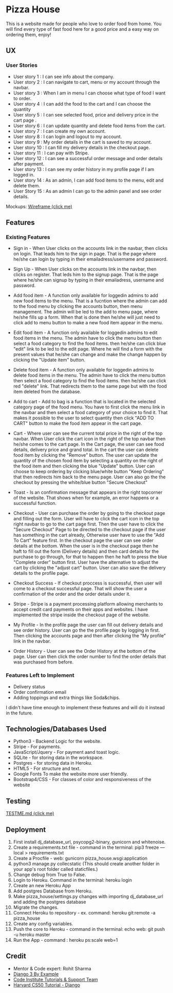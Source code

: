 # Pizza House

This is a website made for people who love to order food from home.
You will find every type of fast food here for a good price and a easy way on ordering them, enjoy!

## UX

### User Stories

* User story 1 : I can see info about the company.
* User story 2 : I can navigate to cart, menu or my account through the navbar.
* User story 3 : When I am in menu I can choose what type of food I want to order.
* User story 4 : I can add the food to the cart and I can choose the quantity
* User story 5 : I can see selected food, price and delivery price in the cart page .
* User story 6 : I can update quantity and delete food items from the cart.
* User story 7 : I can create my own account.
* User story 8 : I can login and logout to my account.
* User story 9 : My order details in the cart is saved to my account.
* User story 10 : I can fill my delivery details in the checkout page.
* User story 11 : I can pay with Stripe.
* User story 12 : I can see a successful order message and order details after payment.
* User story 13 : I can see my order history in my profile page if I am logged in.
* User story 14 : As an admin, I can add food items to the menu, edit and delete them.
* User Story 15 :  As an admin I can go to the admin panel and see order details.

Mockups: [Wireframe (click me)](pizza_house.pdf)

## Features

### Existing Features

* Sign in - When User clicks on the accounts link in the navbar, then clicks on login. That leads him to the sign in page. That is the page where he/she can login by typing in their emailadress/username and password.

* Sign Up - When User clicks on the accounts link in the navbar, then clicks on register. That leds him to the signup page. That is the page where he/she can signup by typing in their emailadress, username and password.

* Add food item - A function only available for loggedin admins to add new food items to the menu. That is a fucntion where the admin can add to the food menu by clicking the accounts button, then menu management. The admin will be led to the add to menu page, where he/she fills up a form. When that is done then he/she will just need to click add to menu button to make a new food item appear in the menu.

* Edit food item -  A function only available for loggedin admins to edit food items in the menu. The admin have to click the menu button then select a food category to find the food items. then he/she can  click blue "edit" link to be led to the edit page. Where he will find a form with the present values that he/she can change and make the change happen by clicking the "Update item" button.

* Delete food item -  A function only available for loggedin admins to delete food items in the menu. The admin have to click the menu button then select a food category to find the food items. then he/she can  click red "delete" link. That redirects them to the same page but with the food item deleted from the database.

* Add to cart - Add to bag is a function that is located in the selected category page of the food menu. You have to first click the menu link in the navbar and then select a food category of your choice to find it. That makes it possible to the user to select quantity then click "ADD TO CART" button to make the food item appear in the cart page.

* Cart - Where user can see the current total price in the right of the top navbar. When User click the cart icon in the right of the top navbar then he/she comes to the cart page. In the Cart page, the user can see food details, delivery price and grand total. In the cart the user can delete food item by clicking the "Remove" button. The user can update the quantity of the chosen food item by selecting a quantity on the right of the food item and then clicking the blue "Update" button. User can choose to keep ordering by clicking blue/white button "Keep Ordering" that then redirects him back to the menu page. User can also go the the checkout by pressing the white/blue button "Secure Checkout"

* Toast - Is an confirmation message that appears in the right topcorner of the website. That shows when for example, an error happens or a successful function.


* Checkout - User can purchase the order by going to the checkout page and filling out the form. User will have to click the cart icon in the top right navbar to go to the cart page first. Then the user have to click the "Secure Checkout" Page to be directed to the checkout page if the user has something in the cart already, Otherwise user have to use the "Add To Cart" feature first. In the checkout page the user can see order details at the bottom. When the user is in the checkout page then he haft to fill out the form (Delivery details) and then card details for the purchase to go through, for that to happen then he haft to press the blue "Complete order" button first. User have the alternative to adjust the cart by clicking the "adjust cart" button. User can also save the delivery details to the profile page.

* Checkout Success - If checkout proccess is successful, then user will come to a checkout successful page. That will show the user a confirmation of the order and the order details under it.

* Stripe - Stripe is a payment processing platform allowing merchants to accept credit card payments on their apps and websites. I have implemented the stripe inside the checkout page of the website.

* My Profile - In the profile page the user can fill out delivery details and see order history. User can go the the profile page by logging in first. Then clicking the accounts page and then after clicking the "My profile" link in the navbar.

* Order History - User can see the Order History at the bottom of the page. User can then click the order number to find the order details that was purchased from before. 


### Features Left to Implement

* Delivery status
* Order confirmation email
* Adding toppings and extra things like Soda&chips.

I didn't have time enough to implement these features and will do it instead in the future.

## Technologies/Databases Used

* Python3 - Backend Logic for the website.
* Stripe - For payments.
* JavaScript/Jquery - For payment aand toast logic.
* SQLite - for storing data in the workspace.
* Postgres - for storing data in Heroku.
* HTML5 - For structure and text.
* Google Fonts To make the website more user friendly.
* Bootstrap4/CSS - For classes of color and responsiveness of the website


## Testing

[TESTME.md (click me)](TESTME.md)


## Deployment

1. First install dj_database_url, psycopg2-binary, gunicorn and whitenoise.
2. Create a requirements.txt file - command in the terminal: pip3 freeze — local > requirements.txt
3. Create a Procfile - web: gunicorn pizza_house.wsgi:application
4. python3 manage.py collecstatic (This should create another folder in your app's root folder called staticfiles.)
5. Change debug from True to False.
6. Login to Heroku. Command in the terminal: heroku login
7. Create an new Heroku App
8. Add postgres Database from Heroku.
9. Make pizza_house/settings.py changes with importing dj_database_url and adding the postgres database
10. Migrate the changes.
11. Connect Heroku to repository - ex. command: heroku git:remote -a  pizza_house
12. Create any config variables.
13. Push the core to Heroku - command in the terminal: echo web: git push -u heroku master
14. Run the App - command : heroku ps:scale web=1


## Credit 

* Mentor & Code expert: Rohit Sharma
* [Django 3 By Example](https://books.google.se/books?id=y83aDwAAQBAJ&pg=PA246&lpg=PA246&dq=how+to+fetch+id+from+a+form+django+views&source=bl&ots=j4BNzbest4&sig=ACfU3U2LhNPP3Do6XlMRR9DRXrYXoaFi7Q&hl=sv&sa=X&ved=2ahUKEwit9u-V66fqAhW6AxAIHfHMCscQ6AEwA3oECAcQAQ#v=onepage&q&f=false)
* [Code Institute Tutorials & Support Team](https://codeinstitute.net/)
* [Harvard CS50 Tutorial - Django](https://www.youtube.com/watch?v=ZjAMRnCu-84)
